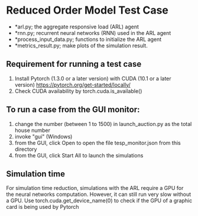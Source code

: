 # Reduced Order Model Test Case

- *arl.py; the aggregate responsive load (ARL) agent 
- *rnn.py; recurrent neural networks (RNN) used in the ARL agent 
- *process_input_data.py; functions to initialize the ARL agent   
- *metrics_result.py; make plots of the simulation result.

## Requirement for running a test case 

1. Install Pytorch (1.3.0 or a later version) with CUDA (10.1 or a later version) https://pytorch.org/get-started/locally/
2. Check CUDA availability by torch.cuda.is_available()

## To run a case from the GUI monitor:  

1. change the number (between 1 to 1500) in launch_auction.py as the total house number
2. invoke "gui" (Windows)
3. from the GUI, click Open to open the file tesp_monitor.json from this directory
4. from the GUI, click Start All to launch the simulations

## Simulation time  
For simulation time reduction, simulations with the ARL require a GPU for the neural networks computation. However, it can still run very slow without a GPU. Use torch.cuda.get_device_name(0) to check if the GPU of a graphic card is being used by Pytorch